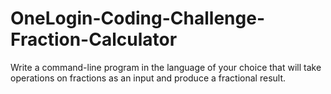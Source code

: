 # OneLogin-Coding-Challenge-Fraction-Calculator
Write a command-line program in the language of your choice that will take operations on fractions as an input and produce a fractional result.

